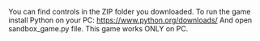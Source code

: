 You can find controls in the ZIP folder you downloaded.
To run the game install Python on your PC: https://www.python.org/downloads/
And open sandbox_game.py file.
This game works ONLY on PC.
